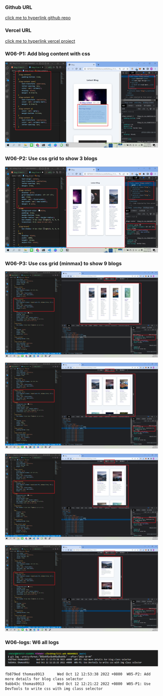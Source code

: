 ### Github URL

[click me to hyperlink github repo](https://github.com/thomas0913/1111-web-408440021)

### Vercel URL

[click me to hyperlink vercel project](https://1111-web-408440021.vercel.app/)

### W06-P1: Add blog content with css

![](w06-p1.png)

### W06-P2: Use css grid to show 3 blogs

![](w06-p2.png)

### W06-P3: Use css grid (minmax) to show 9 blogs

![](w06-p3-1.png)

![](w06-p3-2.png)

![](w06-p3-3.png)

![](w06-p3-4.png)

### W06-logs: W6 all logs

![](w06-logs.png)

```
fb879ed thomas0913      Wed Oct 12 12:53:38 2022 +0800  W05-P2: Add more details for blog class selector
9abb43c thomas0913      Wed Oct 12 12:21:22 2022 +0800  W05-P1: Use DevTools to write css with img class selector
```